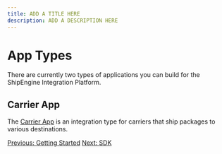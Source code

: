 ```yaml
---
title: ADD A TITLE HERE
description: ADD A DESCRIPTION HERE
---
```


App Types
=========

There are currently two types of applications  you can build for the ShipEngine Integration Platform.

Carrier App
-----------
The [Carrier App](../carrier-app/index.md) is an integration type for carriers that ship packages to various destinations.


<div class="previous-next-nav">
  <a class="button button-small button-secondary" href="../getting-started.md">Previous: Getting Started</a>
  <a class="button button-small button-secondary" href="../sdk.md">Next: SDK</a>
</div>
